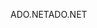 <span data-ttu-id="8b11b-101">ADO.NET</span><span class="sxs-lookup"><span data-stu-id="8b11b-101">ADO.NET</span></span>